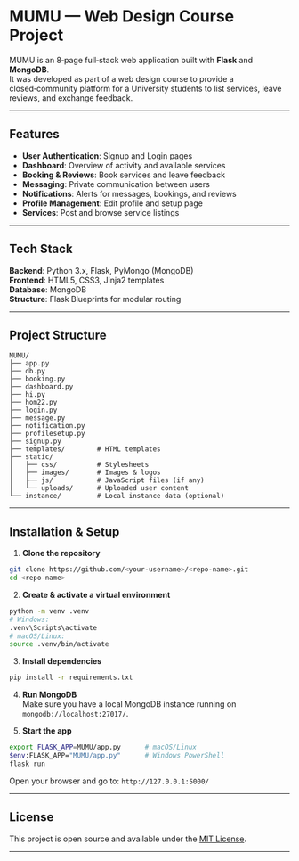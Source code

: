# MUMU — Web Design Course Project

MUMU is an 8‑page full‑stack web application built with **Flask** and **MongoDB**.  
It was developed as part of a web design course to provide a closed‑community platform for a University students to list services, leave reviews, and exchange feedback.

---

## Features
- **User Authentication**: Signup and Login pages
- **Dashboard**: Overview of activity and available services
- **Booking & Reviews**: Book services and leave feedback
- **Messaging**: Private communication between users
- **Notifications**: Alerts for messages, bookings, and reviews
- **Profile Management**: Edit profile and setup page
- **Services**: Post and browse service listings

---

## Tech Stack
**Backend**: Python 3.x, Flask, PyMongo (MongoDB)  
**Frontend**: HTML5, CSS3, Jinja2 templates  
**Database**: MongoDB  
**Structure**: Flask Blueprints for modular routing

---

## Project Structure
```
MUMU/
├── app.py
├── db.py
├── booking.py
├── dashboard.py
├── hi.py
├── hom22.py
├── login.py
├── message.py
├── notification.py
├── profilesetup.py
├── signup.py
├── templates/        # HTML templates
├── static/
│   ├── css/          # Stylesheets
│   ├── images/       # Images & logos
│   ├── js/           # JavaScript files (if any)
│   └── uploads/      # Uploaded user content
└── instance/         # Local instance data (optional)
```

---

## Installation & Setup

1. **Clone the repository**
```bash
git clone https://github.com/<your-username>/<repo-name>.git
cd <repo-name>
```

2. **Create & activate a virtual environment**
```bash
python -m venv .venv
# Windows:
.venv\Scripts\activate
# macOS/Linux:
source .venv/bin/activate
```

3. **Install dependencies**
```bash
pip install -r requirements.txt
```

4. **Run MongoDB**  
Make sure you have a local MongoDB instance running on `mongodb://localhost:27017/`.

5. **Start the app**
```bash
export FLASK_APP=MUMU/app.py      # macOS/Linux
$env:FLASK_APP="MUMU/app.py"      # Windows PowerShell
flask run
```
Open your browser and go to: `http://127.0.0.1:5000/`

---

## License
This project is open source and available under the [MIT License](LICENSE).

---
